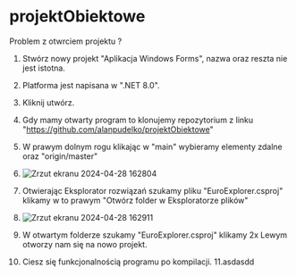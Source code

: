 # projektObiektowe
   Problem z otwrciem projektu ?
1. Stwórz nowy projekt "Aplikacja Windows Forms", nazwa oraz reszta nie jest istotna.
2. Platforma jest napisana w ".NET 8.0".
3. Kliknij utwórz.
4. Gdy mamy otwarty program to klonujemy repozytorium z linku "https://github.com/alanpudelko/projektObiektowe"
5. W prawym dolnym rogu klikając w "main" wybieramy elementy zdalne oraz "origin/master"
6. ![Zrzut ekranu 2024-04-28 162804](https://github.com/alanpudelko/projektObiektowe/assets/105422613/06fc604a-fe0a-43b2-b108-5c3d9b66de2f)

7. Otwierając Eksplorator rozwiązań szukamy pliku "EuroExplorer.csproj" klikamy w to prawym "Otwórz folder w Eksploratorze plików"
8. ![Zrzut ekranu 2024-04-28 162911](https://github.com/alanpudelko/projektObiektowe/assets/105422613/1597234a-e3dd-4dff-a92c-a01a6dcfa39a)

9. W otwartym folderze szukamy "EuroExplorer.csproj" klikamy 2x Lewym otworzy nam się na nowo projekt.
10. Ciesz się funkcjonalnością programu po kompilacji.
11.asdasdd
